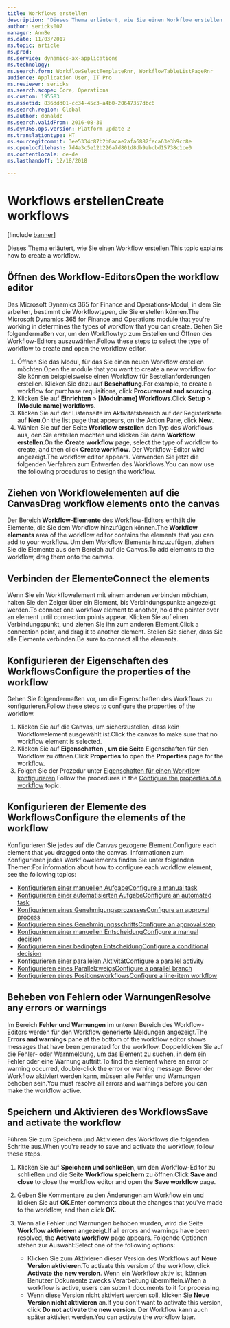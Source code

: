 ```yaml
---
title: Workflows erstellen
description: "Dieses Thema erläutert, wie Sie einen Workflow erstellen."
author: sericks007
manager: AnnBe
ms.date: 11/03/2017
ms.topic: article
ms.prod: 
ms.service: dynamics-ax-applications
ms.technology: 
ms.search.form: WorkflowSelectTemplateRnr, WorkflowTableListPageRnr
audience: Application User, IT Pro
ms.reviewer: sericks
ms.search.scope: Core, Operations
ms.custom: 195583
ms.assetid: 836ddd01-cc34-45c3-a4b0-20647357dbc6
ms.search.region: Global
ms.author: donaldc
ms.search.validFrom: 2016-08-30
ms.dyn365.ops.version: Platform update 2
ms.translationtype: HT
ms.sourcegitcommit: 3ee5334c87b2b0acae2afa6882feca63e3b9cc8e
ms.openlocfilehash: 7d4a3c5e12b226a7d801d8db9abcbd15738c1ce0
ms.contentlocale: de-de
ms.lasthandoff: 12/18/2018

---
```


# <a name="create-workflows"></a><span data-ttu-id="2c04d-103">Workflows erstellen</span><span class="sxs-lookup"><span data-stu-id="2c04d-103">Create workflows</span></span>

[!include [banner](../includes/banner.md)]

<span data-ttu-id="2c04d-104">Dieses Thema erläutert, wie Sie einen Workflow erstellen.</span><span class="sxs-lookup"><span data-stu-id="2c04d-104">This topic explains how to create a workflow.</span></span>

## <a name="open-the-workflow-editor"></a><span data-ttu-id="2c04d-105">Öffnen des Workflow-Editors</span><span class="sxs-lookup"><span data-stu-id="2c04d-105">Open the workflow editor</span></span>

<span data-ttu-id="2c04d-106">Das Microsoft Dynamics 365 for Finance and Operations-Modul, in dem Sie arbeiten, bestimmt die Workflowtypen, die Sie erstellen können.</span><span class="sxs-lookup"><span data-stu-id="2c04d-106">The Microsoft Dynamics 365 for Finance and Operations module that you're working in determines the types of workflow that you can create.</span></span> <span data-ttu-id="2c04d-107">Gehen Sie folgendermaßen vor, um den Workflowtyp zum Erstellen und Öffnen des Workflow-Editors auszuwählen.</span><span class="sxs-lookup"><span data-stu-id="2c04d-107">Follow these steps to select the type of workflow to create and open the workflow editor.</span></span>

1. <span data-ttu-id="2c04d-108">Öffnen Sie das Modul, für das Sie einen neuen Workflow erstellen möchten.</span><span class="sxs-lookup"><span data-stu-id="2c04d-108">Open the module that you want to create a new workflow for.</span></span> <span data-ttu-id="2c04d-109">Sie können beispielsweise einen Workflow für Bestellanforderungen erstellen. Klicken Sie dazu auf **Beschaffung**.</span><span class="sxs-lookup"><span data-stu-id="2c04d-109">For example, to create a workflow for purchase requisitions, click **Procurement and sourcing**.</span></span>
2. <span data-ttu-id="2c04d-110">Klicken Sie auf **Einrichten** &gt; **\[Modulname\] Workflows**.</span><span class="sxs-lookup"><span data-stu-id="2c04d-110">Click **Setup** &gt; **\[Module name\] workflows**.</span></span>
3. <span data-ttu-id="2c04d-111">Klicken Sie auf der Listenseite im Aktivitätsbereich auf der Registerkarte auf **Neu**.</span><span class="sxs-lookup"><span data-stu-id="2c04d-111">On the list page that appears, on the Action Pane, click **New**.</span></span>
4. <span data-ttu-id="2c04d-112">Wählen Sie auf der Seite **Workflow erstellen** den Typ des Workflows aus, den Sie erstellen möchten und klicken Sie dann **Workflow erstellen**.</span><span class="sxs-lookup"><span data-stu-id="2c04d-112">On the **Create workflow** page, select the type of workflow to create, and then click **Create workflow**.</span></span> <span data-ttu-id="2c04d-113">Der Workflow-Editor wird angezeigt.</span><span class="sxs-lookup"><span data-stu-id="2c04d-113">The workflow editor appears.</span></span> <span data-ttu-id="2c04d-114">Verwenden Sie jetzt die folgenden Verfahren zum Entwerfen des Workflows.</span><span class="sxs-lookup"><span data-stu-id="2c04d-114">You can now use the following procedures to design the workflow.</span></span>

## <a name="drag-workflow-elements-onto-the-canvas"></a><span data-ttu-id="2c04d-115">Ziehen von Workflowelementen auf die Canvas</span><span class="sxs-lookup"><span data-stu-id="2c04d-115">Drag workflow elements onto the canvas</span></span>

<span data-ttu-id="2c04d-116">Der Bereich **Workflow-Elemente** des Workflow-Editors enthält die Elemente, die Sie dem Workflow hinzufügen können.</span><span class="sxs-lookup"><span data-stu-id="2c04d-116">The **Workflow elements** area of the workflow editor contains the elements that you can add to your workflow.</span></span> <span data-ttu-id="2c04d-117">Um dem Workflow Elemente hinzuzufügen, ziehen Sie die Elemente aus dem Bereich auf die Canvas.</span><span class="sxs-lookup"><span data-stu-id="2c04d-117">To add elements to the workflow, drag them onto the canvas.</span></span>

## <a name="connect-the-elements"></a><span data-ttu-id="2c04d-118">Verbinden der Elemente</span><span class="sxs-lookup"><span data-stu-id="2c04d-118">Connect the elements</span></span>

<span data-ttu-id="2c04d-119">Wenn Sie ein Workflowelement mit einem anderen verbinden möchten, halten Sie den Zeiger über ein Element, bis Verbindungspunkte angezeigt werden.</span><span class="sxs-lookup"><span data-stu-id="2c04d-119">To connect one workflow element to another, hold the pointer over an element until connection points appear.</span></span> <span data-ttu-id="2c04d-120">Klicken Sie auf einen Verbindungspunkt, und ziehen Sie ihn zum anderen Element.</span><span class="sxs-lookup"><span data-stu-id="2c04d-120">Click a connection point, and drag it to another element.</span></span> <span data-ttu-id="2c04d-121">Stellen Sie sicher, dass Sie alle Elemente verbinden.</span><span class="sxs-lookup"><span data-stu-id="2c04d-121">Be sure to connect all the elements.</span></span>

## <a name="configure-the-properties-of-the-workflow"></a><span data-ttu-id="2c04d-122">Konfigurieren der Eigenschaften des Workflows</span><span class="sxs-lookup"><span data-stu-id="2c04d-122">Configure the properties of the workflow</span></span>

<span data-ttu-id="2c04d-123">Gehen Sie folgendermaßen vor, um die Eigenschaften des Workflows zu konfigurieren.</span><span class="sxs-lookup"><span data-stu-id="2c04d-123">Follow these steps to configure the properties of the workflow.</span></span>

1. <span data-ttu-id="2c04d-124">Klicken Sie auf die Canvas, um sicherzustellen, dass kein Workflowelement ausgewählt ist.</span><span class="sxs-lookup"><span data-stu-id="2c04d-124">Click the canvas to make sure that no workflow element is selected.</span></span>
2. <span data-ttu-id="2c04d-125">Klicken Sie auf **Eigenschaften** **, um die Seite** Eigenschaften für den Workflow zu öffnen.</span><span class="sxs-lookup"><span data-stu-id="2c04d-125">Click **Properties** to open the **Properties** page for the workflow.</span></span>
3. <span data-ttu-id="2c04d-126">Folgen Sie der Prozedur unter [Eigenschaften für einen Workflow konfigurieren](configure-workflow-properties.md).</span><span class="sxs-lookup"><span data-stu-id="2c04d-126">Follow the procedures in the [Configure the properties of a workflow](configure-workflow-properties.md) topic.</span></span>

## <a name="configure-the-elements-of-the-workflow"></a><span data-ttu-id="2c04d-127">Konfigurieren der Elemente des Workflows</span><span class="sxs-lookup"><span data-stu-id="2c04d-127">Configure the elements of the workflow</span></span>

<span data-ttu-id="2c04d-128">Konfigurieren Sie jedes auf die Canvas gezogene Element.</span><span class="sxs-lookup"><span data-stu-id="2c04d-128">Configure each element that you dragged onto the canvas.</span></span> <span data-ttu-id="2c04d-129">Informationen zum Konfigurieren jedes Workflowelements finden Sie unter folgenden Themen:</span><span class="sxs-lookup"><span data-stu-id="2c04d-129">For information about how to configure each workflow element, see the following topics:</span></span>

- [<span data-ttu-id="2c04d-130">Konfigurieren einer manuellen Aufgabe</span><span class="sxs-lookup"><span data-stu-id="2c04d-130">Configure a manual task</span></span>](configure-manual-task-workflow.md)
- [<span data-ttu-id="2c04d-131">Konfigurieren einer automatisierten Aufgabe</span><span class="sxs-lookup"><span data-stu-id="2c04d-131">Configure an automated task</span></span>](configure-automated-task-workflow.md)
- [<span data-ttu-id="2c04d-132">Konfigurieren eines Genehmigungsprozesses</span><span class="sxs-lookup"><span data-stu-id="2c04d-132">Configure an approval process</span></span>](configure-approval-process-workflow.md)
- [<span data-ttu-id="2c04d-133">Konfigurieren eines Genehmigungsschritts</span><span class="sxs-lookup"><span data-stu-id="2c04d-133">Configure an approval step</span></span>](configure-approval-step-workflow.md)
- [<span data-ttu-id="2c04d-134">Konfigurieren einer manuellen Entscheidung</span><span class="sxs-lookup"><span data-stu-id="2c04d-134">Configure a manual decision</span></span>](configure-manual-decision-workflow.md)
- [<span data-ttu-id="2c04d-135">Konfigurieren einer bedingten Entscheidung</span><span class="sxs-lookup"><span data-stu-id="2c04d-135">Configure a conditional decision</span></span>](configure-conditional-decision-workflow.md)
- [<span data-ttu-id="2c04d-136">Konfigurieren einer parallelen Aktivität</span><span class="sxs-lookup"><span data-stu-id="2c04d-136">Configure a parallel activity</span></span>](configure-parallel-activity-workflow.md)
- [<span data-ttu-id="2c04d-137">Konfigurieren eines Parallelzweigs</span><span class="sxs-lookup"><span data-stu-id="2c04d-137">Configure a parallel branch</span></span>](configure-parallel-branch-workflow.md)
- [<span data-ttu-id="2c04d-138">Konfigurieren eines Positionsworkflows</span><span class="sxs-lookup"><span data-stu-id="2c04d-138">Configure a line-item workflow</span></span>](configure-line-item-workflow.md)

## <a name="resolve-any-errors-or-warnings"></a><span data-ttu-id="2c04d-139">Beheben von Fehlern oder Warnungen</span><span class="sxs-lookup"><span data-stu-id="2c04d-139">Resolve any errors or warnings</span></span>

<span data-ttu-id="2c04d-140">Im Bereich **Fehler und Warnungen** im unteren Bereich des Workflow-Editors werden für den Workflow generierte Meldungen angezeigt.</span><span class="sxs-lookup"><span data-stu-id="2c04d-140">The **Errors and warnings** pane at the bottom of the workflow editor shows messages that have been generated for the workflow.</span></span> <span data-ttu-id="2c04d-141">Doppelklicken Sie auf die Fehler- oder Warnmeldung, um das Element zu suchen, in dem ein Fehler oder eine Warnung auftritt.</span><span class="sxs-lookup"><span data-stu-id="2c04d-141">To find the element where an error or warning occurred, double-click the error or warning message.</span></span> <span data-ttu-id="2c04d-142">Bevor der Workflow aktiviert werden kann, müssen alle Fehler und Warnungen behoben sein.</span><span class="sxs-lookup"><span data-stu-id="2c04d-142">You must resolve all errors and warnings before you can make the workflow active.</span></span>

## <a name="save-and-activate-the-workflow"></a><span data-ttu-id="2c04d-143">Speichern und Aktivieren des Workflows</span><span class="sxs-lookup"><span data-stu-id="2c04d-143">Save and activate the workflow</span></span>

<span data-ttu-id="2c04d-144">Führen Sie zum Speichern und Aktivieren des Workflows die folgenden Schritte aus.</span><span class="sxs-lookup"><span data-stu-id="2c04d-144">When you're ready to save and activate the workflow, follow these steps.</span></span>

1. <span data-ttu-id="2c04d-145">Klicken Sie auf **Speichern und schließen**, um den Workflow-Editor zu schließen und die Seite **Workflow speichern** zu öffnen.</span><span class="sxs-lookup"><span data-stu-id="2c04d-145">Click **Save and close** to close the workflow editor and open the **Save workflow** page.</span></span>
2. <span data-ttu-id="2c04d-146">Geben Sie Kommentare zu den Änderungen am Workflow ein und klicken Sie auf **OK**.</span><span class="sxs-lookup"><span data-stu-id="2c04d-146">Enter comments about the changes that you've made to the workflow, and then click **OK**.</span></span>
3. <span data-ttu-id="2c04d-147">Wenn alle Fehler und Warnungen behoben wurden, wird die Seite **Workflow aktivieren** angezeigt.</span><span class="sxs-lookup"><span data-stu-id="2c04d-147">If all errors and warnings have been resolved, the **Activate workflow** page appears.</span></span> <span data-ttu-id="2c04d-148">Folgende Optionen stehen zur Auswahl:</span><span class="sxs-lookup"><span data-stu-id="2c04d-148">Select one of the following options:</span></span>

    - <span data-ttu-id="2c04d-149">Klicken Sie zum Aktivieren dieser Version des Workflows auf **Neue Version aktivieren**.</span><span class="sxs-lookup"><span data-stu-id="2c04d-149">To activate this version of the workflow, click **Activate the new version**.</span></span> <span data-ttu-id="2c04d-150">Wenn ein Workflow aktiv ist, können Benutzer Dokumente zwecks Verarbeitung übermitteln.</span><span class="sxs-lookup"><span data-stu-id="2c04d-150">When a workflow is active, users can submit documents to it for processing.</span></span>
    - <span data-ttu-id="2c04d-151">Wenn diese Version nicht aktiviert werden soll, klicken Sie **Neue Version nicht aktivieren** an.</span><span class="sxs-lookup"><span data-stu-id="2c04d-151">If you don't want to activate this version, click **Do not activate the new version**.</span></span> <span data-ttu-id="2c04d-152">Der Workflow kann auch später aktiviert werden.</span><span class="sxs-lookup"><span data-stu-id="2c04d-152">You can activate the workflow later.</span></span>

